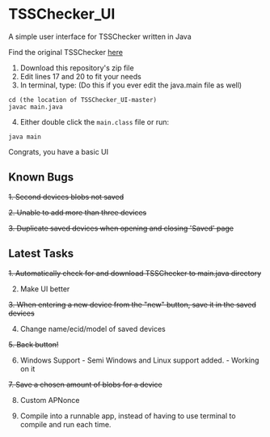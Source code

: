 # TSSChecker_UI
A simple user interface for TSSChecker written in Java

Find the original TSSChecker [here](https://github.com/tihmstar/tsschecker)

1. Download this repository's zip file
2. Edit lines 17 and 20 to fit your needs
3. In terminal, type: (Do this if you ever edit the java.main file as well)
```
cd (the location of TSSChecker_UI-master)
javac main.java
```
4. Either double click the `main.class` file or run:
```
java main
```

Congrats, you have a basic UI


## Known Bugs

~~1. Second devices blobs not saved~~

~~2. Unable to add more than three devices~~

~~3. Duplicate saved devices when opening and closing 'Saved' page~~



## Latest Tasks

~~1. Automatically check for and download TSSChecker to main.java directory~~

2. Make UI better

~~3. When entering a new device from the "new" button, save it in the saved devices~~

4. Change name/ecid/model of saved devices

~~5. Back button!~~

6. Windows Support - Semi Windows and Linux support added. - Working on it

~~7. Save a chosen amount of blobs for a device~~

8. Custom APNonce

9. Compile into a runnable app, instead of having to use terminal to compile and run each time.

